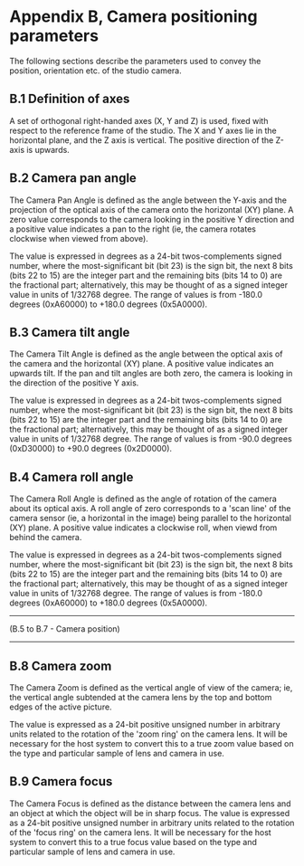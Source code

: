 # Appendix B, Camera positioning parameters
The following sections describe the parameters used to convey the position,
orientation etc. of the studio camera.

## B.1 Definition of axes
A set of orthogonal right-handed axes (X, Y and Z) is used, fixed with respect
to the reference frame of the studio. The X and Y axes lie in the horizontal
plane, and the Z axis is vertical. The positive direction of the Z-axis is
upwards.

## B.2 Camera pan angle
The Camera Pan Angle is defined as the angle between the Y-axis and the
projection of the optical axis of the camera onto the horizontal (XY) plane. A
zero value corresponds to the camera looking in the positive Y direction and a
positive value indicates a pan to the right (ie, the camera rotates clockwise
when viewed from above).

The value is expressed in degrees as a 24-bit twos-complements signed number,
where the most-significant bit (bit 23) is the sign bit, the next 8 bits (bits
22 to 15) are the integer part and the remaining bits (bits 14 to 0) are the
fractional part; alternatively, this may be thought of as a signed integer value
in units of 1/32768 degree. The range of values is from -180.0 degrees
(0xA60000) to +180.0 degrees (0x5A0000).

## B.3 Camera tilt angle
The Camera Tilt Angle is defined as the angle between the optical axis of the
camera and the horizontal (XY) plane. A positive value indicates an upwards
tilt. If the pan and tilt angles are both zero, the camera is looking in the
direction of the positive Y axis.

The value is expressed in degrees as a 24-bit twos-complements signed number,
where the most-significant bit (bit 23) is the sign bit, the next 8 bits (bits
22 to 15) are the integer part and the remaining bits (bits 14 to 0) are the
fractional part; alternatively, this may be thought of as a signed integer value
in units of 1/32768 degree. The range of values is from -90.0 degrees (0xD30000)
to +90.0 degrees (0x2D0000).

## B.4 Camera roll angle
The Camera Roll Angle is defined as the angle of rotation of the camera about
its optical axis. A roll angle of zero corresponds to a 'scan line' of the
camera sensor (ie, a horizontal in the image) being parallel to the horizontal
(XY) plane. A positive value indicates a clockwise roll, when viewd from behind
the camera.

The value is expressed in degrees as a 24-bit twos-complements signed number,
where the most-significant bit (bit 23) is the sign bit, the next 8 bits (bits
22 to 15) are the integer part and the remaining bits (bits 14 to 0) are the
fractional part; alternatively, this may be thought of as a signed integer value
in units of 1/32768 degree. The range of values is from -180.0 degrees
(0xA60000) to +180.0 degrees (0x5A0000).

---

(B.5 to B.7 - Camera position)

---

## B.8 Camera zoom
The Camera Zoom is defined as the vertical angle of view of the camera; ie, the
vertical angle subtended at the camera lens by the top and bottom edges of the
active picture.

The value is expressed as a 24-bit positive unsigned number in arbitrary units
related to the rotation of the 'zoom ring' on the camera lens. It will be
necessary for the host system to convert this to a true zoom value based on the
type and particular sample of lens and camera in use.

## B.9 Camera focus
The Camera Focus is defined as the distance between the camera lens and an
object at which the object will be in sharp focus. The value is expressed as a
24-bit positive unsigned number in arbitrary units related to the rotation of
the 'focus ring' on the camera lens. It will be necessary for the host system to
convert this to a true focus value based on the type and particular sample of
lens and camera in use.
